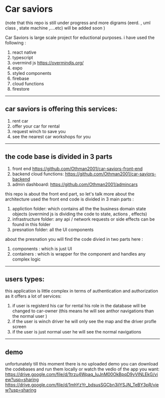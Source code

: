# Car saviors

(note that this repo is still under progress and more digrams (eerd. , uml class , state machine ,....etc) will be added soon )

Car Saviors is large scale project for eductional purposes. i have used the following :

1. react native
2. typescript
3. overmind js https://overmindjs.org/
4. expo
5. styled components
6. firebase
7. cloud functions
8. firestore

---

## car saviors is offering this services:

1. rent car
2. offer your car for rental
3. request winch to save you
4. see the nearest car workshops for you

---

## the code base is divided in 3 parts

1. front end
   https://github.com/Othman2001/car-saviors-front-end
2. backend cloud functions:
   https://github.com/Othman2001/car-saviors-backend
3. admin dashboard:
   https://github.com/Othman2001/admincars

this repo is about the front end part, so let's talk more about the architecture used the front end code is divided in 3 main parts :

1. appliction folder: which contains all the the business domain state objects (overmind js is dividing the code to state, actions , effects)
2. infrastructure folder: any api / network requests or side effects can be found in this folder
3. presnation folder: all the UI components

about the presnation you will find the code divied in two parts here :

1. components : which is just UI
2. containers : which is wrapper for the component and handles any complex logic

---

## users types:

this application is little complex in terms of authentication and authorization as it offers a lot of services:

1. if user is registerd his car for rental his role in the database will be changed to car-owner (this means he will see anthor navigations than the normal user )
2. if the user is winch driver he will only see the map and the driver profle screen
3. if the user is just normal user he will see the normal navigations

---

## demo

unfortunately till this moment there is no uploaded demo you can download the codebases and run them locally or watch the vedio of the app you want:
https://drive.google.com/file/d/1trzu4Wpaq_IuJnM00OkBpqD9yVINLEkG/view?usp=sharing
https://drive.google.com/file/d/1mhYzYr_bdsusSGCbn3ilYSJN_TeBY3pR/view?usp=sharing
